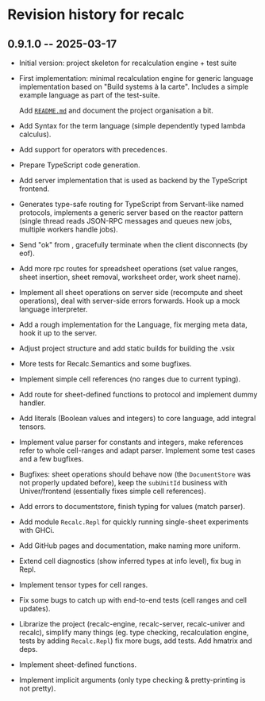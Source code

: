 # Revision history for recalc

## 0.9.1.0 -- 2025-03-17

* Initial version: project skeleton for recalculation engine + test suite
* First implementation: minimal recalculation engine for generic language
  implementation based on "Build systems à la carte". Includes a simple
  example language as part of the test-suite.

  Add [`README.md`](./README.md) and document the project organisation a bit.
* Add Syntax for the term language (simple dependently typed lambda calculus).
* Add support for operators with precedences.
* Prepare TypeScript code generation.
* Add server implementation that is used as backend by the TypeScript frontend.
* Generates type-safe routing for TypeScript from Servant-like named protocols,
  implements a generic server based on the reactor pattern (single thread reads
  JSON-RPC messages and queues new jobs, multiple workers handle jobs).
* Send "ok" from , gracefully terminate when the client disconnects (by eof).
* Add more rpc routes for spreadsheet operations (set value ranges,
  sheet insertion, sheet removal, worksheet order, work sheet name).
* Implement all sheet operations on server side (recompute and sheet operations),
  deal with server-side errors forwards. Hook up a mock language interpreter.
* Add a rough implementation for the Language, fix merging meta data, hook it
  up to the server.
* Adjust project structure and add static builds for building the .vsix
* More tests for Recalc.Semantics and some bugfixes.
* Implement simple cell references (no ranges due to current typing).
* Add route for sheet-defined functions to protocol and implement dummy handler.
* Add literals (Boolean values and integers) to core language, add integral
  tensors.
* Implement value parser for constants and integers, make references refer to
  whole cell-ranges and adapt parser. Implement some test cases and a few
  bugfixes.
* Bugfixes: sheet operations should behave now (the `DocumentStore` was not
  properly updated before), keep the `subUnitId` business with Univer/frontend
  (essentially fixes simple cell references).
* Add errors to documentstore, finish typing for values (match parser).
* Add module `Recalc.Repl` for quickly running single-sheet experiments with
  GHCi.
* Add GitHub pages and documentation, make naming more uniform.
* Extend cell diagnostics (show inferred types at info level), fix bug in Repl.
* Implement tensor types for cell ranges.
* Fix some bugs to catch up with end-to-end tests (cell ranges and cell updates).
* Librarize the project (recalc-engine, recalc-server, recalc-univer and recalc),
  simplify many things (eg. type checking, recalculation engine, tests by adding
  `Recalc.Repl`) fix more bugs, add tests. Add hmatrix and deps.
* Implement sheet-defined functions.
* Implement implicit arguments (only type checking & pretty-printing is not pretty).
